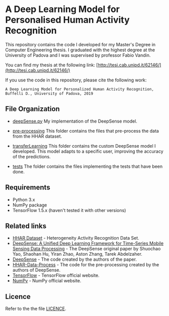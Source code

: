 # A Deep Learning Model for Personalised Human Activity Recognition

This repository contains the code I developed for my Master's Degree in Computer Engineering thesis. I graduated with the highest degree at the University of Padova and I was supervised by professor Fabio Vandin. 

You can find my thesis at the following link: [http://tesi.cab.unipd.it/62146/](http://tesi.cab.unipd.it/62146/)

If you use the code in this repository, please cite the following work:

```A Deep Learning Model for Personalized Human Activity Recognition, Buffelli D., University of Padova, 2019```

## File Organization

* [deepSense.py](deepSense.py)
My implementation of the DeepSense model.

* [pre-processing](pre-processing)
This folder contains the files that pre-process the data from the HHAR dataset.

* [transferLearning](transferLearning)
This folder contains the custom DeepSense model I developed. This model adapts to a specific user, improving the accuracy of the predictions.

* [tests](tests)
The folder contains the files implementing the tests that have been done.

## Requirements

* Python 3.x
* NumPy package
* TensorFlow 1.5.x (haven't tested it with other versions)

## Related links

* [HHAR Dataset](https://archive.ics.uci.edu/ml/datasets/Heterogeneity+Activity+Recognition) - Heterogeneity Activity Recognition Data Set.
* [DeepSense: A Unified Deep Learning Framework for Time-Series Mobile Sensing Data Processing](https://arxiv.org/abs/1611.01942) - The DeepSense original paper by Shuochao Yao, Shaohan Hu, Yiran Zhao, Aston Zhang, Tarek Abdelzaher.
* [DeepSense](https://github.com/yscacaca/DeepSense) - The code created by the authors of the paper.
* [HHAR-Data-Process](https://github.com/yscacaca/HHAR-Data-Process) - The code for the pre-processing created by the authors of DeepSense.
* [TensorFlow](https://www.tensorflow.org/) - TensorFlow official website.
* [NumPy](http://www.numpy.org) - NumPy official website.

## Licence
Refer to the the file [LICENCE](LICENCE).

